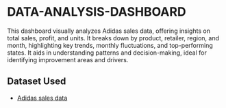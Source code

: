 # DATA-ANALYSIS-DASHBOARD
This dashboard visually analyzes Adidas sales data, offering insights on total sales, profit, and units. It breaks down by product, retailer, region, and month, highlighting key trends, monthly fluctuations, and top-performing states. It aids in understanding patterns and decision-making, ideal for identifying improvement areas and drivers.
## Dataset Used 
- <a href= "https://github.com/OWAISE-7/DATA-ANALYSIS-DASHBOARD">Adidas sales data</a> 
